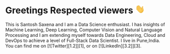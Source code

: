 # Greetings Respected viewers <img src="https://github.com/AsadAzam/AsadAzam/blob/master/wave.gif" width="30px">

This is Santosh Saxena and I am a Data Science enthusiast. I has insights of Machine Learning, Deep Learning, Computer Vision and Natural Language Processing and I am extending myself towards Data Engineering, Cloud and DevOps to achieve a level of Full-Stack Data Scientist. I live in Pune,India. You can find me on [![Twitter][1.2]][1], or on [![LinkedIn][3.2]][3].
